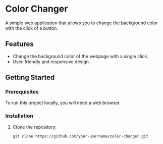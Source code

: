 # Color Changer

A simple web application that allows you to change the background color with the click of a button.


## Features

- Change the background color of the webpage with a single click.
- User-friendly and responsive design.

## Getting Started

### Prerequisites

To run this project locally, you will need a web browser.

### Installation

1. Clone the repository:

   ```bash
   git clone https://github.com/your-username/color-changer.git
